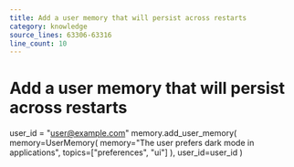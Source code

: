 ```yaml
---
title: Add a user memory that will persist across restarts
category: knowledge
source_lines: 63306-63316
line_count: 10
---
```


# Add a user memory that will persist across restarts
user_id = "user@example.com"
memory.add_user_memory(
    memory=UserMemory(
        memory="The user prefers dark mode in applications",
        topics=["preferences", "ui"]
    ),
    user_id=user_id
)

